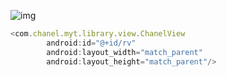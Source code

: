 
![img](https://github.com/1325679717/RecyclerViewChanel/tree/dev/gif/chanel.gif)


```javascript
<com.chanel.myt.library.view.ChanelView
        android:id="@+id/rv"
        android:layout_width="match_parent"
        android:layout_height="match_parent"/>
